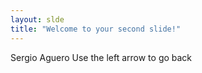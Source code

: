 ```yaml
---
layout: slde
title: "Welcome to your second slide!"
---
```

Sergio Aguero
Use the left arrow to go back
